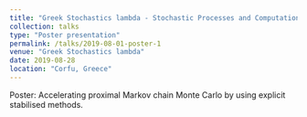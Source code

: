 ```yaml
---
title: "Greek Stochastics lambda - Stochastic Processes and Computation"
collection: talks
type: "Poster presentation"
permalink: /talks/2019-08-01-poster-1
venue: "Greek Stochastics lambda"
date: 2019-08-28
location: "Corfu, Greece"
---
```


Poster:  Accelerating proximal Markov chain Monte Carlo by using explicit stabilised methods.